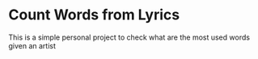 # Count Words from Lyrics

This is a simple personal project to check what are the most used words given an artist